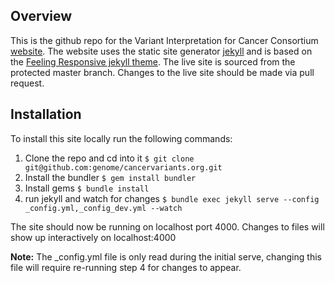 ## Overview

This is the github repo for the Variant Interpretation for Cancer Consortium [website](http://cancervariants.org). The website uses the static site generator [jekyll](https://jekyllrb.com/) and is based on the [Feeling Responsive jekyll theme](https://github.com/Phlow/feeling-responsive). The live site is sourced from the protected master branch. Changes to the live site should be made via pull request.

## Installation

To install this site locally run the following commands:

1. Clone the repo and cd into it `$ git clone git@github.com:genome/cancervariants.org.git`
2. Install the bundler `$ gem install bundler`
3. Install gems `$ bundle install`
4. run jekyll and watch for changes `$ bundle exec jekyll serve --config _config.yml,_config_dev.yml --watch`

The site should now be running on localhost port 4000. Changes to files will show up interactively on localhost:4000

**Note:** The _config.yml file is only read during the initial serve, changing this file will require re-running step 4 for changes to appear.
